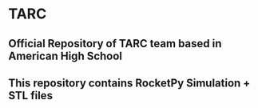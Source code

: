 # TARC
## Official Repository of TARC team based in American High School
## This repository contains RocketPy Simulation + STL files
